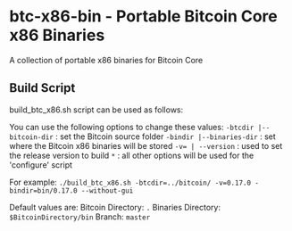 # btc-x86-bin - Portable Bitcoin Core x86 Binaries

A collection of portable x86 binaries for Bitcoin Core

## Build Script
build_btc_x86.sh script can be used as follows:

You can use the following options to change these values:
`-btcdir |--bitcoin-dir`  : set the Bitcoin source folder
`-bindir |--binaries-dir` : set where the Bitcoin x86 binaries will be stored
`-v= | --version`  :  used to set the release version to build
`*` : all other options will be used for the 'configure' script

For example:
`./build_btc_x86.sh -btcdir=../bitcoin/ -v=0.17.0 -bindir=bin/0.17.0 --without-gui`

Default values are:
Bitcoin Directory: `.`
Binaries Directory: `$BitcoinDirectory/bin`
Branch: `master`
